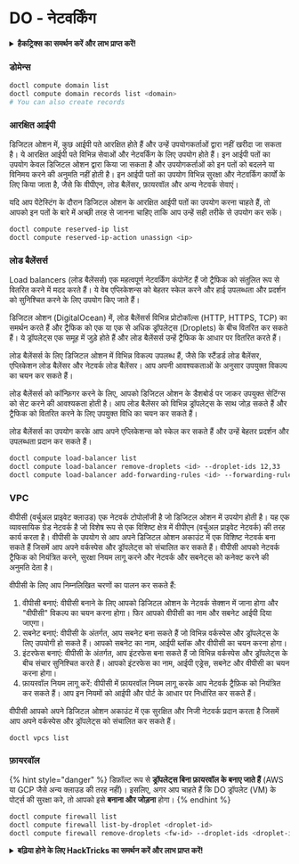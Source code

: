 # DO - नेटवर्किंग

<details>

<summary><strong>हैकट्रिक्स का समर्थन करें और लाभ प्राप्त करें!</strong></summary>

* यदि आप अपनी कंपनी को **हैकट्रिक्स में विज्ञापित करना चाहते हैं** या यदि आप **PEASS के नवीनतम संस्करण देखना चाहते हैं या HackTricks को PDF में डाउनलोड करना चाहते हैं** तो [**सदस्यता योजनाएं**](https://github.com/sponsors/carlospolop) देखें!
* [**आधिकारिक PEASS और HackTricks स्वैग**](https://peass.creator-spring.com) प्राप्त करें
* [**The PEASS Family**](https://opensea.io/collection/the-peass-family) का खोज करें, हमारा संग्रह अनन्य [**NFTs**](https://opensea.io/collection/the-peass-family)
* **शामिल हों** 💬 [**Discord समूह**](https://discord.gg/hRep4RUj7f) या [**टेलीग्राम समूह**](https://t.me/peass) में या **तक** मुझे **ट्विटर** 🐦 [**@carlospolopm**](https://twitter.com/carlospolopm)** का** अनुसरण करें।**
* **हैकिंग ट्रिक्स साझा करें द्वारा PRs सबमिट करके** [**HackTricks**](https://github.com/carlospolop/hacktricks) और [**HackTricks Cloud**](https://github.com/carlospolop/hacktricks-cloud) github repos.

</details>

### डोमेन्स
```bash
doctl compute domain list
doctl compute domain records list <domain>
# You can also create records
```
### आरक्षित आईपी

डिजिटल ओशन में, कुछ आईपी पते आरक्षित होते हैं और उन्हें उपयोगकर्ताओं द्वारा नहीं खरीदा जा सकता है। ये आरक्षित आईपी पते विभिन्न सेवाओं और नेटवर्किंग के लिए उपयोग होते हैं। इन आईपी पतों का उपयोग केवल डिजिटल ओशन द्वारा किया जा सकता है और उपयोगकर्ताओं को इन पतों को बदलने या विनिमय करने की अनुमति नहीं होती है। इन आईपी पतों का उपयोग विभिन्न सुरक्षा और नेटवर्किंग कार्यों के लिए किया जाता है, जैसे कि वीपीएन, लोड बैलेंसर, फ़ायरवॉल और अन्य नेटवर्क सेवाएं।

यदि आप पेंटेस्टिंग के दौरान डिजिटल ओशन के आरक्षित आईपी पतों का उपयोग करना चाहते हैं, तो आपको इन पतों के बारे में अच्छी तरह से जानना चाहिए ताकि आप उन्हें सही तरीके से उपयोग कर सकें।
```bash
doctl compute reserved-ip list
doctl compute reserved-ip-action unassign <ip>
```
### लोड बैलेंसर्स

Load balancers (लोड बैलेंसर्स) एक महत्वपूर्ण नेटवर्किंग कंपोनेंट हैं जो ट्रैफिक को संतुलित रूप से वितरित करने में मदद करते हैं। ये वेब एप्लिकेशन्स को बेहतर स्केल करने और हाई उपलब्धता और प्रदर्शन को सुनिश्चित करने के लिए उपयोग किए जाते हैं।

डिजिटल ओशन (DigitalOcean) में, लोड बैलेंसर्स विभिन्न प्रोटोकॉल्स (HTTP, HTTPS, TCP) का समर्थन करते हैं और ट्रैफिक को एक या एक से अधिक ड्रॉपलेट्स (Droplets) के बीच वितरित कर सकते हैं। ये ड्रॉपलेट्स एक समूह में जुड़े होते हैं और लोड बैलेंसर्स उन्हें ट्रैफिक के आधार पर वितरित करते हैं।

लोड बैलेंसर्स के लिए डिजिटल ओशन में विभिन्न विकल्प उपलब्ध हैं, जैसे कि स्टैंडर्ड लोड बैलेंसर, एप्लिकेशन लोड बैलेंसर और नेटवर्क लोड बैलेंसर। आप अपनी आवश्यकताओं के अनुसार उपयुक्त विकल्प का चयन कर सकते हैं।

लोड बैलेंसर्स को कॉन्फ़िगर करने के लिए, आपको डिजिटल ओशन के डैशबोर्ड पर जाकर उपयुक्त सेटिंग्स को सेट करने की आवश्यकता होती है। आप लोड बैलेंसर को विभिन्न ड्रॉपलेट्स के साथ जोड़ सकते हैं और ट्रैफिक को वितरित करने के लिए उपयुक्त विधि का चयन कर सकते हैं।

लोड बैलेंसर्स का उपयोग करके आप अपने एप्लिकेशन्स को स्केल कर सकते हैं और उन्हें बेहतर प्रदर्शन और उपलब्धता प्रदान कर सकते हैं।
```bash
doctl compute load-balancer list
doctl compute load-balancer remove-droplets <id> --droplet-ids 12,33
doctl compute load-balancer add-forwarding-rules <id> --forwarding-rules entry_protocol:tcp,entry_port:3306,...
```
### VPC

वीपीसी (वर्चुअल प्राइवेट क्लाउड) एक नेटवर्क टोपोलॉजी है जो डिजिटल ओशन में उपयोग होती है। यह एक व्यावसायिक ग्रेड नेटवर्क है जो विशेष रूप से एक विशिष्ट क्षेत्र में वीपीएन (वर्चुअल प्राइवेट नेटवर्क) की तरह कार्य करता है। वीपीसी के उपयोग से आप अपने डिजिटल ओशन अकाउंट में एक विशिष्ट नेटवर्क बना सकते हैं जिसमें आप अपने वर्कस्पेस और ड्रॉपलेट्स को संचालित कर सकते हैं। वीपीसी आपको नेटवर्क ट्रैफिक को नियंत्रित करने, सुरक्षा नियम लागू करने और नेटवर्क और सबनेट्स को कनेक्ट करने की अनुमति देता है।

वीपीसी के लिए आप निम्नलिखित चरणों का पालन कर सकते हैं:
1. वीपीसी बनाएं: वीपीसी बनाने के लिए आपको डिजिटल ओशन के नेटवर्क सेक्शन में जाना होगा और "वीपीसी" विकल्प का चयन करना होगा। फिर आपको वीपीसी का नाम और सबनेट आईपी दिया जाएगा।
2. सबनेट बनाएं: वीपीसी के अंतर्गत, आप सबनेट बना सकते हैं जो विभिन्न वर्कस्पेस और ड्रॉपलेट्स के लिए उपयोगी हो सकते हैं। आपको सबनेट का नाम, आईपी ब्लॉक और वीपीसी का चयन करना होगा।
3. इंटरफेस बनाएं: वीपीसी के अंतर्गत, आप इंटरफेस बना सकते हैं जो विभिन्न वर्कस्पेस और ड्रॉपलेट्स के बीच संचार सुनिश्चित करते हैं। आपको इंटरफेस का नाम, आईपी एड्रेस, सबनेट और वीपीसी का चयन करना होगा।
4. फ़ायरवॉल नियम लागू करें: वीपीसी में फ़ायरवॉल नियम लागू करके आप नेटवर्क ट्रैफ़िक को नियंत्रित कर सकते हैं। आप इन नियमों को आईपी और पोर्ट के आधार पर निर्धारित कर सकते हैं।

वीपीसी आपको अपने डिजिटल ओशन अकाउंट में एक सुरक्षित और निजी नेटवर्क प्रदान करता है जिसमें आप अपने वर्कस्पेस और ड्रॉपलेट्स को संचालित कर सकते हैं।
```
doctl vpcs list
```
### फ़ायरवॉल

{% hint style="danger" %}
डिफ़ॉल्ट रूप से **ड्रॉपलेट्स बिना फ़ायरवॉल के बनाए जाते हैं** (AWS या GCP जैसे अन्य क्लाउड की तरह नहीं)। इसलिए, अगर आप चाहते हैं कि DO ड्रॉपलेट (VM) के पोर्ट्स की सुरक्षा करे, तो आपको इसे **बनाना और जोड़ना** होगा।
{% endhint %}
```bash
doctl compute firewall list
doctl compute firewall list-by-droplet <droplet-id>
doctl compute firewall remove-droplets <fw-id> --droplet-ids <droplet-id>
```
<details>

<summary><strong>बढ़िया होने के लिए HackTricks का समर्थन करें और लाभ प्राप्त करें!</strong></summary>

* यदि आप अपनी कंपनी को **HackTricks में विज्ञापित करना चाहते हैं** या यदि आप **PEASS के नवीनतम संस्करण देखना चाहते हैं या HackTricks को PDF में डाउनलोड करना चाहते हैं** तो [**सदस्यता योजनाएं**](https://github.com/sponsors/carlospolop) देखें!
* [**आधिकारिक PEASS & HackTricks स्वैग**](https://peass.creator-spring.com) प्राप्त करें
* [**The PEASS Family**](https://opensea.io/collection/the-peass-family) का खोज करें, हमारा विशेष संग्रह [**NFTs**](https://opensea.io/collection/the-peass-family)
* **शामिल हों** 💬 [**Discord समूह**](https://discord.gg/hRep4RUj7f) या [**टेलीग्राम समूह**](https://t.me/peass) में या **फॉलो** करें मुझे **Twitter** 🐦 [**@carlospolopm**](https://twitter.com/carlospolopm)**.**
* **अपने हैकिंग ट्रिक्स साझा करें** PRs सबमिट करके [**HackTricks**](https://github.com/carlospolop/hacktricks) और [**HackTricks Cloud**](https://github.com/carlospolop/hacktricks-cloud) github repos में.

</details>
